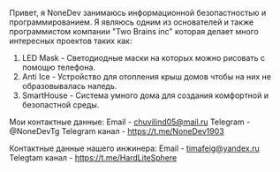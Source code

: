 Привет, я NoneDev занимаюсь информационной безопастностью и программированием.
Я являюсь одним из основателей и также программистом компании "Two Brains inc" которая делает много интересных проектов таких как:
  1. LED Mask - Светодиодные маски на которых можно рисовать с помощю телефона.
  2. Anti Ice - Устройство для отопления крыш домов чтобы на них не образовывалась наледь.
  3. SmartHouse - Система умного дома для создания комфортной и безопастной среды.

Мои контактные данные:
  Email - chuvilind05@mail.ru
  Telegram - @NoneDevTg
  Telegram канал - https://t.me/NoneDev1903
  
  Контактные данные нашего инжинера: 
    Email - timafeig@yandex.ru
    Telegtam канал - https://t.me/HardLiteSphere
